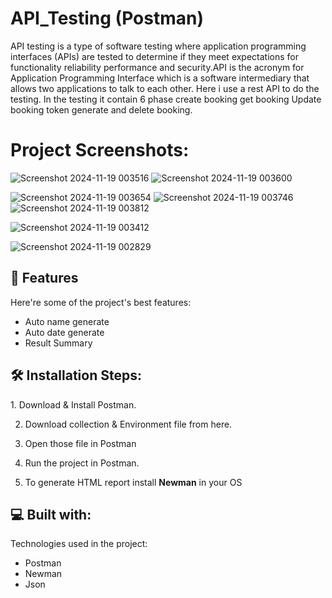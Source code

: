 # API_Testing (Postman)
API testing is a type of software testing where application programming interfaces (APIs) are tested to determine if they meet expectations for functionality reliability performance and security.API is the acronym for Application Programming Interface which is a software intermediary that allows two applications to talk to each other. Here i use a rest API to do the testing. In the testing it contain 6 phase create booking get booking Update booking token generate and delete booking.

<h1>Project Screenshots:</h1>

![Screenshot 2024-11-19 003516](https://github.com/user-attachments/assets/301c7afc-fb4f-4831-91dc-bfec82e8b257)
![Screenshot 2024-11-19 003600](https://github.com/user-attachments/assets/04b62fb8-7d26-477b-b384-583e0bb3bc80)

![Screenshot 2024-11-19 003654](https://github.com/user-attachments/assets/ecfef261-7070-4848-b51c-e0836d20e186)
![Screenshot 2024-11-19 003746](https://github.com/user-attachments/assets/76feb1b9-f54b-4026-8481-32cd2e0411ad)
![Screenshot 2024-11-19 003812](https://github.com/user-attachments/assets/ed09f026-241f-4951-99b4-8486708b74c6)

![Screenshot 2024-11-19 003412](https://github.com/user-attachments/assets/5a9e72bc-ef65-4f82-8ad3-4e4ea9c13a2d)

![Screenshot 2024-11-19 002829](https://github.com/user-attachments/assets/2f6f56ff-3b29-411a-84f6-46f0739b6216)

<h2>🧐 Features </h2>
<p>Here're some of the project's best features:

- Auto name generate
- Auto date generate
- Result Summary
</p>

<h2>🛠️ Installation Steps: </h2>
<p>
  1. Download & Install Postman.

2. Download collection & Environment file from here.

3. Open those file in Postman

4. Run the project in Postman.

5. To generate HTML report install <b>Newman</b> in your OS
</p>

<h2>💻 Built with: </h2>
<p>
  Technologies used in the project:

- Postman
- Newman
- Json
</p>


